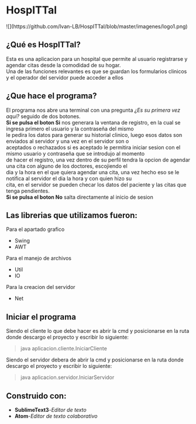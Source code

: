 <h1> HospITTal </h1>
![](https://github.com/Ivan-LB/HospITTal/blob/master/imagenes/logo1.png)
<h2> ¿Qué es HospITTal? </h2>
<p>Esta es una aplicacion para un hospital que permite al usuario registrarse y agendar citas desde la comodidad de su hogar.<br>
Una de las funciones relevantes es que se guardan los formularios clinicos y el operador del servidor puede acceder a ellos<br></p>
<h2> ¿Que hace el programa? </h2>
<p>El programa nos abre una terminal con una pregunta <em>¿Es su primera vez aqui?</em> seguido de dos botones.<br>
<strong>Si se pulsa el boton Si</strong> nos generara la ventana de registro, en la cual se ingresa primero el usuario y la contraseña del mismo<br>
le pedira los datos para generar su historial clinico, luego esos datos son enviados al servidor y una vez en el servidor son o<br>
aceptados o rechazados si es aceptado le permitira iniciar sesion con el mismo usuario y contraseña que se introdujo al momento<br>
de hacer el registro, una vez dentro de su perfil tendra la opcion de agendar una cita con alguno de los doctores, escojiendo el<br>
dia y la hora en el que quiera agendar una cita, una vez hecho eso se le notifica al servidor el dia la hora y con quien hizo su<br>
cita, en el servidor se pueden checar los datos del paciente y las citas que tenga pendientes.<br>
 <strong>Si se pulsa el boton No</strong> salta directamente al inicio de sesion</p>

<h2> Las librerias que utilizamos fueron:</h2>
<p>Para el apartado grafico</p>
<ul>
<li> Swing</li>
<li> AWT</li>
</ul>
<p>Para el manejo de archivos</p>
<ul>
<li> Util</li>
<li> IO</li>
</ul>
<p>Para la creacion del servidor</p>
<ul>
<li> Net</li>
</ul>
<h2> Iniciar el programa </h2>
<p> Siendo el cliente lo que debe hacer es abrir la cmd y posicionarse en la ruta donde descargo el proyecto y escribir lo siguiente:</p>
<blockquote> java aplicacion.cliente.IniciarCliente </blockquote>
<p> Siendo el servidor debera de abrir la cmd y posicionarse en la ruta donde descargo el proyecto y escribir lo siguiente: </p>
<blockquote> java aplicacion.servidor.IniciarServidor</blockquote>
<h2> Construido con: </h2>
<ul>
<li> <strong>SublimeText3</strong>-<em>Editor de texto</em></li>
<li> <strong>Atom</strong>-<em>Editor de texto colaborativo</em></li>
</ul>
